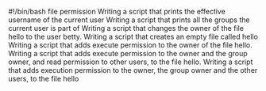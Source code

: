#!/bin/bash
file permission
Writing a script that prints the effective username of the current user
Writing a script that prints all the groups the current user is part of
Writing a script that changes the owner of the file hello to the user betty.
Writing a script that creates an empty file called hello
Writing a script that adds execute permission to the owner of the file hello.
Writing a script that adds execute permission to the owner and the group owner, and read permission to other users, to the file hello.
Writing a script that adds execution permission to the owner, the group owner and the other users, to the file hello
